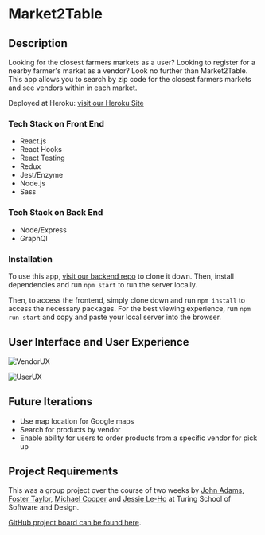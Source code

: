 # Market2Table

## Description

Looking for the closest farmers markets as a user?  Looking to register for a nearby farmer's market as a vendor?  Look no further than Market2Table.  This app allows you to search by zip code for the closest farmers markets and see vendors within in each market.  

Deployed at Heroku:
[visit our Heroku Site](https://market2table.herokuapp.com/)

### Tech Stack on Front End
* React.js
* React Hooks
* React Testing
* Redux
* Jest/Enzyme
* Node.js 
* Sass

### Tech Stack on Back End
* Node/Express
* GraphQl


### Installation

To use this app, [visit our backend repo](https://github.com/CoopTang/market2table-be) to clone it down.  Then, install dependencies and run `npm start` to run the server locally.

Then, to access the frontend, simply clone down and run `npm install` to access the necessary packages.  For the best viewing experience, run `npm run start` and copy and paste your local server into the browser.

## User Interface and User Experience

![VendorUX](https://user-images.githubusercontent.com/50148342/75470231-99729a80-594d-11ea-8f26-53f142692346.gif)

![UserUX](https://user-images.githubusercontent.com/50148342/75470967-b9568e00-594e-11ea-9c45-218326ebca1b.gif)

## Future Iterations 
* Use map location for Google maps
* Search for products by vendor
* Enable ability for users to order products from a specific vendor for pick up



## Project Requirements 
This was a group project over the course of two weeks by [John Adams](https://github.com/adamsjr8576), [Foster Taylor](https://github.com/foster55f), [Michael Cooper](https://github.com/CoopTang) and [Jessie Le-Ho](https://github.com/Jessiewithani) at Turing School of Software and Design.  

[GitHub project board can be found here](https://github.com/CoopTang/market2table-be/projects/1).